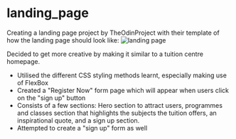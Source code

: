 # landing_page
Creating a landing page project by TheOdinProject with their template of how the landing page should look like:
![landing page](https://github.com/user-attachments/assets/d953c12b-1ed9-44ed-ba26-1f4e3e70bad2)

Decided to get more creative by making it similar to a tuition centre homepage.
- Utilised the different CSS styling methods learnt, especially making use of FlexBox
- Created a "Register Now" form page which will appear when users click on the "sign up" button
- Consists of a few sections: Hero section to attract users, programmes and classes section that highlights the subjects the tuition offers, an inspirational quote, and a sign up section.
- Attempted to create a "sign up" form as well
